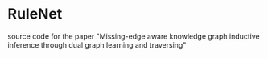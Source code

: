 # RuleNet
source code for the paper "Missing-edge aware  knowledge graph inductive inference through dual  graph learning and traversing"
